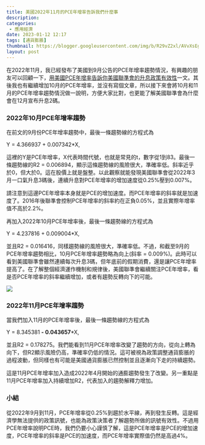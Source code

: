 ```yaml
---
title: 美國2022年11月的PCE年增率告訴我們什麼事
description: 
categories:
 - 應用經濟
date: 2023-01-12 12:17
tags: [通貨膨脹]
thumbnail: https://blogger.googleusercontent.com/img/b/R29vZ2xl/AVvXsEg8jSX1FZO6PD_6qvfk7bX7VfUSmDg0uL-eNeSPO4oXwiB-n00PpBFN6u2lJrMzATd7r4rdyQUm6_oOeC_q0JAV3fq4xNbW7NHwFjyP9IouuLGhIfIdVSrZz6XfMMEUe1mr0azyTGF6qLX-NSRC3jk2k1UKqhhWZJDXxwh5Oan_Nuvn6NSrmwssfxiE/w616-h640/PCE%E9%80%9A%E8%86%A8.png
layout: post
---
```


在2022年11月，我已經發布了美國到9月公告的PCE年增率趨勢情況，有興趣的朋友可以回顧一下，[用美國PCE年增率告訴你美國聯準會的升息政策有效性](https://myleetw.blogspot.com/2022/11/pce.html)一文。其後我也有繼續增加10月的PCE年增率，並沒有寫個文章，所以接下來會將10月和11月的PCE年增率趨勢情況做一說明，方便大家比對，也更能了解美國聯準會為什麼會在12月宣布升息2碼。

### 2022年10月PCE年增率趨勢

在前文的9月份PCE年增率趨勢中，最後一條趨勢線的方程式為 

Y = 4.366937 + 0.007342\*X, 

這裡的Y是PCE年增率，X代表時間代號，也就是常見的t，數字從1到83。最後一條趨勢線的R2 = 0.006894，顯示這條趨勢線的風險很大，準確率低。斜率近乎於0，但大於0。這在股價上就是盤整。以此觀察就能發現美國聯準會從2022年3月一口氣升息3碼後，連續升息對PCE年增率的增加速度從0.25\%壓到0.007\%。

請注意到這邊PCE年增率本身就是PCE的增加速度。而PCE年增率的斜率就是加速度了。2016年後聯準會控制PCE年增率的斜率約在正負0.05\%，並且實際年增率值不高於2.2\%。

再加入2022年10月PCE年增率後，最後一條趨勢線的方程式為

Y = 4.237816 + 0.009004\*X,

並且R2 = 0.016416，同樣趨勢線的風險很大，準確率低。不過，和截至9月的PCE年增率趨勢相比，10月PCE年增率趨勢略為向上\(斜率 = 0.009\%\)。此時可以看到美國聯準會雖然連續每次升息3碼，但年底前的假期消費，還是讓PCE年增率提高了。在了解整個經濟運作機制和規律後，美國聯準會繼續關注PCE年增率，看是否PCE年增率的斜率繼續增加，或者有趨勢反轉向下的可能。

![](https://blogger.googleusercontent.com/img/b/R29vZ2xl/AVvXsEg8jSX1FZO6PD_6qvfk7bX7VfUSmDg0uL-eNeSPO4oXwiB-n00PpBFN6u2lJrMzATd7r4rdyQUm6_oOeC_q0JAV3fq4xNbW7NHwFjyP9IouuLGhIfIdVSrZz6XfMMEUe1mr0azyTGF6qLX-NSRC3jk2k1UKqhhWZJDXxwh5Oan_Nuvn6NSrmwssfxiE/w616-h640/PCE%E9%80%9A%E8%86%A8.png)

### 2022年11月PCE年增率趨勢

當我們加入11月的PCE年增率後，最後一條趨勢線的方程式為

Y = 8.345381 **\- 0.043657**\*X, 

並且R2 = 0.178275。我們能看到11月PCE年增率改變了趨勢的方向，從向上轉為向下，但R2顯示風險仍高，準確率仍低的情況。這可被視為政策調整通貨膨脹的過程波動，但同樣也有可能是美國通貨膨脹已然控制並且逐漸向下走的持續趨勢。

這是11月PCE年增率加入造成2022年4月開始的通膨趨勢發生了改變。另一重點是11月PCE年增率加入持續增加R2，代表加入的趨勢解釋力增加。

### 小結

從2022年9月到11月，PCE年增率從0.25\%到趨於水平線，再到發生反轉。這是經濟學無法提供的政策訊號，也能為政策決策者了解趨勢所做的訊號有效性。不過用PCE年增率說明PCE時，我們仍要小心謹慎了解，這是PCE年增率是PCE的增加速度，PCE年增率的斜率是PCE的加速度，而PCE年增率實際值仍然是高過4\%。
